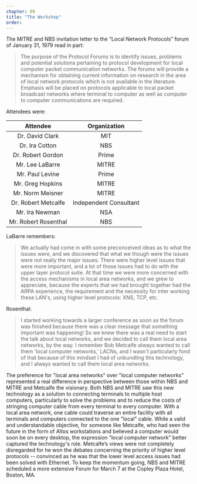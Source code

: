 ```yaml
---
chapter: 09
title: "The Workshop"
order: 
---
```


The MITRE and NBS invitation letter to the “Local Network Protocols” forum of January 31, 1979 read in part:

>The purpose of the Protocol Forums is to identify issues, problems and potential solutions pertaining to protocol development for local computer packet communication networks. The forums will provide a mechanism for obtaining current information on research in the area of local network protocols which is not available in the literature. Emphasis will be placed on protocols applicable to local packet broadcast networks where terminal to computer as well as computer to computer communications are required.

Attendees were:

**Attendee**|**Organization**
:-----:|:-----:
Dr. David Clark|MIT
Dr. Ira Cotton|NBS
Dr. Robert Gordon|Prime
Mr. Lee LaBarre|MITRE
Mr. Paul Levine|Prime
Mr. Greg Hopkins|MITRE
Mr. Norm Meisner|MITRE
Dr. Robert Metcalfe| Independent Consultant
Mr. Ira Newman|NSA
Mr. Robert Rosenthal|NBS

LaBarre remembers:

>We actually had come in with some preconceived ideas as to what the issues were, and we discovered that what we though were the issues were not really the major issues. There were higher level issues that were more important, and a lot of those issues had to do with the upper layer protocol suite. At that time we were more concerned with the access mechanisms in local area networks, and we grew to appreciate, because the experts that we had brought together had the ARPA experience, the requirement and the necessity for inter working these LAN's, using higher level protocols: XNS, TCP, etc.

Rosenthal:

>I started working towards a larger conference as soon as the forum was finished because there was a clear message that something important was happening! So we knew there was a real need to start the talk about local networks, and we decided to call them local area networks, by the way. I remember Bob Metcalfe always wanted to call them 'local computer networks,' LACNs, and I wasn't particularly fond of that because of this mindset I had of unbundling this technology, and I always wanted to call them local area networks.

The preference for "local area networks" over "local computer networks" represented a real difference in perspective between those within NBS and MITRE and Metcalfe the visionary. Both NBS and MITRE saw this new technology as a solution to connecting terminals to multiple host computers, particularly to solve the problems and to reduce the costs of stringing computer cable from every terminal to every computer. With a local area network, one cable could traverse an entire facility with all terminals and computers connected to the one "local" cable. While a valid and understandable objective, for someone like Metcalfe, who had seen the future in the form of Altos workstations and believed a computer would soon be on every desktop, the expression “local computer network” better captured the technology's role. Metcalfe’s views were not completely disregarded for he won the debates concerning the priority of higher level protocols -- convinced as he was that the lower level access issues had been solved with Ethernet. To keep the momentum going, NBS and MITRE scheduled a more extensive Forum for March 7 at the Copley Plaza Hotel, Boston, MA.
